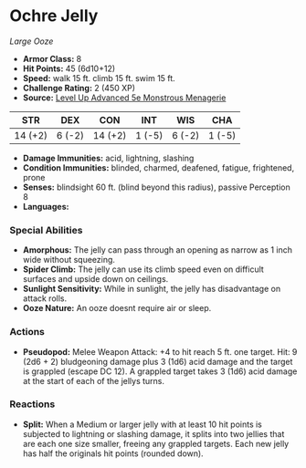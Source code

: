 # Ochre Jelly

*Large* *Ooze*

- **Armor Class:** 8
- **Hit Points:** 45 (6d10+12)
- **Speed:** walk 15 ft. climb 15 ft. swim 15 ft.
- **Challenge Rating:** 2 (450 XP)
- **Source:** [Level Up Advanced 5e Monstrous Menagerie](https://www.levelup5e.com)

| STR | DEX | CON | INT | WIS | CHA |
| --- | --- | --- | --- | --- | --- |
| 14 (+2) | 6 (-2) | 14 (+2) | 1 (-5) | 6 (-2) | 1 (-5) |

- **Damage Immunities:** acid, lightning, slashing
- **Condition Immunities:** blinded, charmed, deafened, fatigue, frightened, prone
- **Senses:** blindsight 60 ft. (blind beyond this radius), passive Perception 8
- **Languages:** 
### Special Abilities
- **Amorphous:** The jelly can pass through an opening as narrow as 1 inch wide without squeezing.
- **Spider Climb:** The jelly can use its climb speed even on difficult surfaces and upside down on ceilings.
- **Sunlight Sensitivity:** While in sunlight, the jelly has disadvantage on attack rolls.
- **Ooze Nature:** An ooze doesnt require air or sleep.
### Actions
- **Pseudopod:** Melee Weapon Attack: +4 to hit  reach 5 ft.  one target. Hit: 9 (2d6 + 2) bludgeoning damage plus 3 (1d6) acid damage  and the target is grappled (escape DC 12). A grappled target takes 3 (1d6) acid damage at the start of each of the jellys turns.
### Reactions
- **Split:** When a Medium or larger jelly with at least 10 hit points is subjected to lightning or slashing damage, it splits into two jellies that are each one size smaller, freeing any grappled targets. Each new jelly has half the originals hit points (rounded down).

